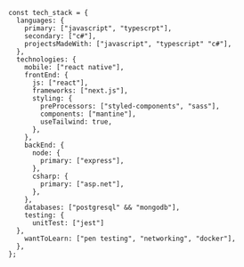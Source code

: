 

```
const tech_stack = {
  languages: {
    primary: ["javascript", "typescrpt"],
    secondary: ["c#"],
    projectsMadeWith: ["javascript", "typescript" "c#"],
  },
  technologies: {
    mobile: ["react native"],
    frontEnd: {
      js: ["react"],
      frameworks: ["next.js"],
      styling: {
        preProcessors: ["styled-components", "sass"],
        components: ["mantine"],
        useTailwind: true,
      },
    },
    backEnd: {
      node: {
        primary: ["express"],
      },
      csharp: {
        primary: ["asp.net"],
      },
    },
    databases: ["postgresql" && "mongodb"],
    testing: {
      unitTest: ["jest"]
  },
    wantToLearn: ["pen testing", "networking", "docker"],
  },
};
```
<!--
**Remzo00/Remzo00** is a ✨ _special_ ✨ repository because its `README.md` (this file) appears on your GitHub profile.

Here are some ideas to get you started:

- 🔭 I’m currently working on ...
- 🌱 I’m currently learning ...
- 👯 I’m looking to collaborate on ...
- 🤔 I’m looking for help with ...
- 💬 Ask me about ...
- 📫 How to reach me: ...
- 😄 Pronouns: ...
- ⚡ Fun fact: ...
-->

